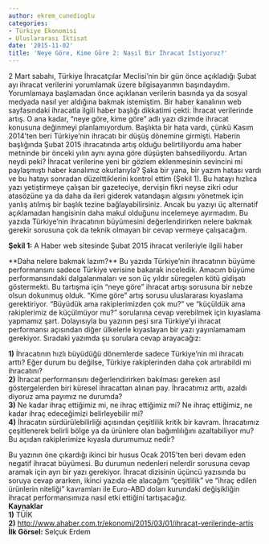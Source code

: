 ```yaml
---
author: ekrem_cunedioglu
categories:
- Türkiye Ekonomisi
- Uluslararası İktisat
date: '2015-11-02'
title: 'Neye Göre, Kime Göre 2: Nasıl Bir İhracat İstiyoruz?'
---
```


2 Mart sabahı, Türkiye İhracatçılar Meclisi’nin bir gün önce açıkladığı Şubat ayı ihracat verilerini yorumlamak üzere bilgisayarımın başındaydım. Yorumlamaya başlamadan önce açıklanan verilerin basında ya da sosyal medyada nasıl yer aldığına bakmak istemiştim. Bir haber kanalının web sayfasındaki ihracatla ilgili haber başlığı dikkatimi çekti: İhracat verilerinde artış. O ana kadar, “neye göre, kime göre” adlı yazı dizimde ihracat konusuna değinmeyi planlamıyordum. Başlıkta bir hata vardı, çünkü Kasım 2014’ten beri Türkiye’nin ihracatı bir düşüş dönemine girmişti. Haberin başlığında Şubat 2015 ihracatında artış olduğu belirtiliyordu ama haber metninde bir önceki yılın aynı ayına göre düşüşten bahsediliyordu. Artan neydi peki? İhracat verilerine yeni bir gözlem eklenmesinin sevincini mi paylaşmıştı haber kanalımız okurlarıyla? Şaka bir yana, bir yazım hatası vardı ve bu hatayı sonradan düzelttiklerini kontrol ettim (Şekil 1). Bu hatayı hızlıca yazı yetiştirmeye çalışan bir gazeteciye, dervişin fikri neyse zikri odur atasözüne ya da daha da ileri giderek vatandaşın algısını yönetmek için yanlış atılmış bir başlık tezine bağlayabilirsiniz. Ancak bu yazıyı üç alternatif açıklamadan hangisinin daha makul olduğunu incelemeye ayırmadım. Bu yazıda Türkiye’nin ihracatının büyümesini değerlendirirken nelere bakmak gerekir sorusuna çok da teknik olmayan bir cevap vermeye çalışacağım.

**Şekil 1:** A Haber web sitesinde Şubat 2015 ihracat verileriyle ilgili haber

</figure>  
**Daha nelere bakmak lazım?**  
Bu yazıda Türkiye’nin ihracatının büyüme performansını sadece Türkiye verisine bakarak inceledik. Amacım büyüme performansındaki dalgalanmaları ve son üç yıldır süregelen kötü gidişatı göstermekti. Bu tartışma için “neye göre” ihracat artışı sorusuna bir nebze olsun dokunmuş olduk. “Kime göre” artış sorusu uluslararası kıyaslama gerektiriyor. “Büyüdük ama rakiplerimizden çok mu?” ve “küçüldük ama rakiplerimiz de küçülmüyor mu?” sorularına cevap verebilmek için kıyaslama yapmamız şart. Dolayısıyla bu yazının peşi sıra Türkiye’yi ihracat performansı açısından diğer ülkelerle kıyaslayan bir yazı yayınlamamam gerekiyor. Sıradaki yazımda şu sorulara cevap arayacağız:

**1)** İhracatının hızlı büyüdüğü dönemlerde sadece Türkiye’nin mi ihracatı arttı? Eğer durum bu değilse, Türkiye rakiplerinden daha çok artırabildi mi ihracatını?  
**2)** İhracat performansını değerlendirirken bakılması gereken asıl göstergelerden biri küresel ihracattan alınan pay. İhracatımız arttı, azaldı diyoruz ama payımız ne durumda?  
**3)** Ne kadar ihraç ettiğimiz mi, ne ihraç ettiğimiz mi? Ne ihraç ettiğimiz, ne kadar ihraç edeceğimizi belirleyebilir mi?  
**4)** İhracatın sürdürülebilirliği açısından çeşitlilik kritik bir kavram. İhracatımız çeşitlenerek belirli bölge ya da ürünlere olan bağımlılığını azaltabiliyor mu? Bu açıdan rakiplerimize kıyasla durumumuz nedir?

Bu yazının öne çıkardığı ikinci bir husus Ocak 2015’ten beri devam eden negatif ihracat büyümesi. Bu durumun nedenleri nelerdir sorusuna cevap aramak için ayrı bir yazı gerekiyor. İhracat dizisinin üçüncü yazısında bu soruya cevap ararken, ikinci yazıda ele alacağım “çeşitlilik” ve “ihraç edilen ürünlerin niteliği” kavramları ile Euro-ABD doları kurundaki değişikliğin ihracat performansımıza nasıl etki ettiğini tartışacağız.  
**Kaynaklar**  
**1)** TÜİK  
**2)** http://www.ahaber.com.tr/ekonomi/2015/03/01/ihracat-verilerinde-artis  
**İlk Görsel:** Selçuk Erdem